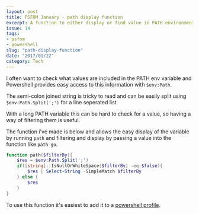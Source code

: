 ```yaml
---
layout: post
title: PSFOM January - path display function
excerpt: A function to either display or find value in PATH environment variable
issue: 14
tags: 
- psfom
- powershell
slug: "path-display-function"
date: "2017/01/22"
category: Tech
---
```



I often want to check what values are included in the PATH env variable and Powershell provides easy access to this information with `$env:Path`. 

The semi-colon joined string is tricky to read and can be easily split using `$env:Path.Split(';')` for a line seperated list.

With a long PATH variable this can be hard to check for a value, so having a way of filtering them is useful.

The function i've made is below and allows the easy display of the variable by running `path` and filtering and display by passing a value into the function like `path go`.

``` powershell
function path($filterBy){
    $res = $env:Path.Split(';')
    if([string]::IsNullOrWhiteSpace($filterBy) -eq $false){
        $res | Select-String -SimpleMatch $filterBy
    } else {
        $res
    }
}
```

To use this function it's easiest to add it to a [powershell profile](http://cburbidge.github.io/powershell-profile/).